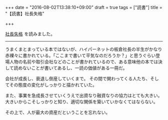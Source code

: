 +++
date = "2016-08-02T13:38:10+09:00"
draft = true
tags = ["読書"]
title = "【読書】社長失格"

+++

<a  href="https://www.amazon.co.jp/gp/product/4822241300/ref=as_li_qf_sp_asin_tl?ie=UTF8&camp=247&creative=1211&creativeASIN=4822241300&linkCode=as2&tag=kotazi-22">社長失格</a><img src="http://ir-jp.amazon-adsystem.com/e/ir?t=kotazi-22&l=as2&o=9&a=4822241300" width="1" height="1" border="0" alt="" style="border:none !important; margin:0px !important;" />
を読みました。

<hr>

うまくまとまっている本ではないが、ハイパーネットの板倉社長の半生がかなり赤裸々に書かれている。「ここまで書いて平気なのだろうか？」と思うぐらい登場人物の名前や取引会社などのことが書かれているので、ある意味他の本では決して読めないことが書いてあるし、一読の価値がある一冊だ。

会社が成長し、衰退し倒産していくまで。
その間で関わってくる人たち、そしてその態度の変化がしっかりと描かれていた。

また、事業を急成長させていくうえで出資なり融資なりの協力はとても大きい。
大きいからこそしっかりと知り、適切な関係を築いていかなくてはならない。

その上で、人が最大の資産だということを忘れない。
